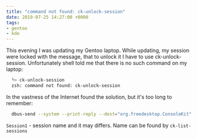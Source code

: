 ```yaml
---
title: "command not found: ck-unlock-session"
date: 2019-07-25 14:27:00 +0000
tags:
- gentoo
- kde
---
```


This evening I was updating my Gentoo laptop. While updating, my session were locked with the message, that to unlock it I have to use ck-unlock-session. Unfortunately shell told me that there is no such command on my laptop:

```sh
  └> ck-unlock-session
  zsh: command not found: ck-unlock-session
```

In the vastness of the Internet found the solution, but it's too long to remember:

```sh
  dbus-send --system --print-reply --dest="org.freedesktop.ConsoleKit" /org/freedesktop/ConsoleKit/Session1 org.freedesktop.ConsoleKit.Session.Unlock
```

`Session1` - session name and it may differs. Name can be found by `ck-list-sessions`

